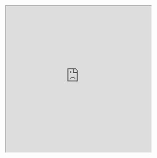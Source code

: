 <!DOCTYPE html>
<html>
  <head><title>BUY $VENOM</title></head>
<body>
<iframe src="https://platypusalpha.github.io/" height="470" width="465" title="Dex Hunter">
</body>
</html>
